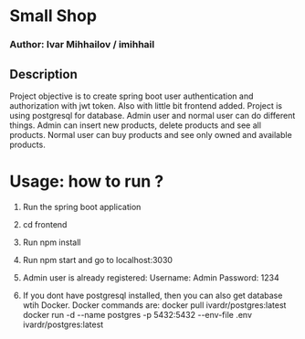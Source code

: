 # Small Shop

### Author: Ivar Mihhailov / imihhail

## Description

Project objective is to create spring boot user authentication and authorization with jwt token. Also with little bit frontend added. Project is using postgresql for database. Admin user and normal user can do different things. Admin can insert new products, delete products and see all products. Normal user can buy products and see only owned and available products.

# Usage: how to run ?

1. Run the spring boot application

2. cd frontend

3. Run npm install

4. Run npm start and go to localhost:3030

5. Admin user is already registered:
    Username: Admin
    Password: 1234

6. If you dont have postgresql installed, then you can also get database wtih Docker.
    Docker commands are:
        docker pull ivardr/postgres:latest
        docker run -d --name postgres -p 5432:5432 --env-file .env ivardr/postgres:latest
